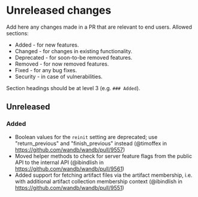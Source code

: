 # Unreleased changes

Add here any changes made in a PR that are relevant to end users. Allowed sections:

- Added - for new features.
- Changed - for changes in existing functionality.
- Deprecated - for soon-to-be removed features.
- Removed - for now removed features.
- Fixed - for any bug fixes.
- Security - in case of vulnerabilities.

Section headings should be at level 3 (e.g. `### Added`).

## Unreleased

### Added

- Boolean values for the `reinit` setting are deprecated; use "return_previous" and "finish_previous" instead (@timoffex in https://github.com/wandb/wandb/pull/9557)
- Moved helper methods to check for server feature flags from the public API to the internal API (@ibindlish in https://github.com/wandb/wandb/pull/9561)
- Added support for fetching artifact files via the artifact membership, i.e. with additional artifact collection membership context (@ibindlish in https://github.com/wandb/wandb/pull/9551)